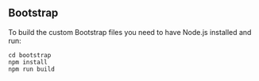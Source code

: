 ## Bootstrap

To build the custom Bootstrap files you need to have Node.js installed and run:

```shell
cd bootstrap
npm install
npm run build
```
